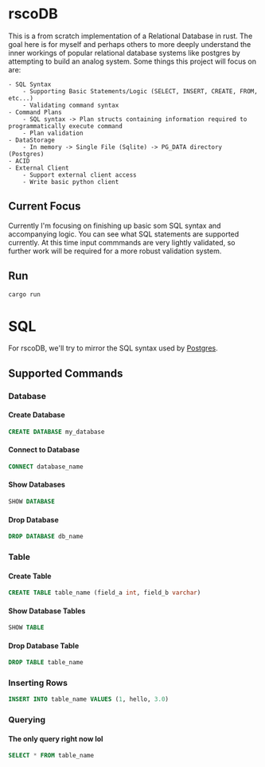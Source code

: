 # rscoDB
This is a from scratch implementation of a Relational Database in rust. The goal here is for myself and perhaps others 
to more deeply understand the inner workings of popular relational database systems like postgres by attempting to build
an analog system. Some things this project will focus on are:

    - SQL Syntax
        - Supporting Basic Statements/Logic (SELECT, INSERT, CREATE, FROM, etc...)
        - Validating command syntax
    - Command Plans
        - SQL syntax -> Plan structs containing information required to programmatically execute command
        - Plan validation 
    - DataStorage
        - In memory -> Single File (Sqlite) -> PG_DATA directory (Postgres)
    - ACID
    - External Client
        - Support external client access
        - Write basic python client

## Current Focus

Currently I'm focusing on finishing up basic som SQL syntax and accompanying logic. You can see what SQL statements are supported currently. At this time input commmands are very lightly validated, so further work will be required for a more robust validation system.


## Run 

```bash
cargo run
```

# SQL

For rscoDB, we'll try to mirror the SQL syntax used by [Postgres](https://www.postgresql.org/docs/current/sql-syntax.html).

## Supported Commands

### Database

#### Create Database

```sql
CREATE DATABASE my_database
```
#### Connect to Database

```sql
CONNECT database_name
```

#### Show Databases

```sql
SHOW DATABASE
```
#### Drop Database

```sql
DROP DATABASE db_name
```
### Table

#### Create Table

```sql
CREATE TABLE table_name (field_a int, field_b varchar)
```

#### Show Database Tables
```sql
SHOW TABLE
```

#### Drop Database Table
```sql
DROP TABLE table_name
```

### Inserting Rows

```sql
INSERT INTO table_name VALUES (1, hello, 3.0)
```

### Querying

#### The only query right now lol

```sql
SELECT * FROM table_name
```


